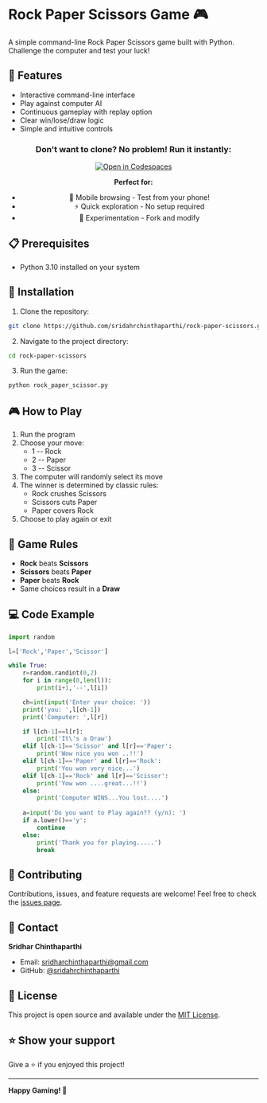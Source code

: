 # Rock Paper Scissors Game 🎮

A simple command-line Rock Paper Scissors game built with Python. Challenge the computer and test your luck!

## 🎯 Features

- Interactive command-line interface
- Play against computer AI
- Continuous gameplay with replay option
- Clear win/lose/draw logic
- Simple and intuitive controls

<div align="center">

### Don't want to clone? No problem! Run it instantly:

[![Open in Codespaces](https://img.shields.io/badge/Open%20in-Codespaces-green?style=for-the-badge&logo=github)](https://codespaces.new/sridharchinthaparthi/rock-paper-scissors)

**Perfect for:**
- 📱 Mobile browsing - Test from your phone!
- ⚡ Quick exploration - No setup required
- 🧪 Experimentation - Fork and modify

</div>

## 📋 Prerequisites

- Python 3.10 installed on your system

## 🔧 Installation

1. Clone the repository:
```bash
git clone https://github.com/sridahrchinthaparthi/rock-paper-scissors.git
```

2. Navigate to the project directory:
```bash
cd rock-paper-scissors
```

3. Run the game:
```bash
python rock_paper_scissor.py
```

## 🎮 How to Play

1. Run the program
2. Choose your move:
   - 1 -- Rock
   - 2 -- Paper
   - 3 -- Scissor
3. The computer will randomly select its move
4. The winner is determined by classic rules:
   - Rock crushes Scissors
   - Scissors cuts Paper
   - Paper covers Rock
5. Choose to play again or exit

## 📝 Game Rules

- **Rock** beats **Scissors**
- **Scissors** beats **Paper**
- **Paper** beats **Rock**
- Same choices result in a **Draw**

## 💻 Code Example

```python
import random

l=['Rock','Paper','Scissor']

while True:
    r=random.randint(0,2)
    for i in range(0,len(l)):
        print(i+1,'--',l[i])

    ch=int(input('Enter your choice: '))
    print('you: ',l[ch-1])
    print('Computer: ',l[r])

    if l[ch-1]==l[r]:
        print('It\'s a Draw')
    elif l[ch-1]=='Scissor' and l[r]=='Paper':
        print('Wow nice you won ..!!')
    elif l[ch-1]=='Paper' and l[r]=='Rock':
        print('You won very nice...')
    elif l[ch-1]=='Rock' and l[r]=='Scissor':
        print('Yow won ....great...!!')
    else:
        print('Computer WINS...You lost....')
    
    a=input('Do you want to Play again?? (y/n): ')
    if a.lower()=='y':
        continue
    else:
        print('Thank you for playing.....')
        break
```

## 🤝 Contributing

Contributions, issues, and feature requests are welcome! Feel free to check the [issues page](https://github.com/sridahrchinthaparthi/rock-paper-scissors/issues).

## 📧 Contact

**Sridhar Chinthaparthi**
- Email: sridharchinthaparthi@gmail.com
- GitHub: [@sridahrchinthaparthi](https://github.com/sridahrchinthaparthi)

## 📜 License

This project is open source and available under the [MIT License](LICENSE).

## ⭐ Show your support

Give a ⭐️ if you enjoyed this project!

---


**Happy Gaming! 🎲**
